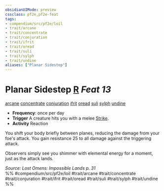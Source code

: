 ```yaml
---
obsidianUIMode: preview
cssclass: pf2e,pf2e-feat
tags:
- compendium/src/pf2e/loil
- trait/arcane
- trait/concentrate
- trait/conjuration
- trait/ifrit
- trait/oread
- trait/suli
- trait/sylph
- trait/undine
aliases: ["Planar Sidestep"]
---
```

# Planar Sidestep  [R](rules/core-rulebook/chapter-9-playing-the-game.md#Actions "Reaction") *Feat 13*  
[arcane](rules/traits/arcane.md "Arcane Tradition Trait")  [concentrate](rules/traits/concentrate.md "Concentrate Action & Ability Trait")  [conjuration](rules/traits/conjuration.md "Conjuration School Trait")  [ifrit](rules/traits/ifrit-b2.md "Ifrit Ancestry & Heritage Trait")  [oread](rules/traits/oread-b2.md "Oread Ancestry & Heritage Trait")  [suli](rules/traits/suli-b2.md "Suli Ancestry & Heritage Trait")  [sylph](rules/traits/sylph-b2.md "Sylph Ancestry & Heritage Trait")  [undine](rules/traits/undine-b2.md "Undine Ancestry & Heritage Trait")  

- **Frequency**: once per day
- **Trigger** A creature hits you with a melee [Strike](rules/actions/strike.md).
- **Activity** Reaction

You shift your body briefly between planes, reducing the damage from your foe's attack. You gain resistance 25 to all damage against the triggering attack.

Observers simply see you shimmer with elemental energy for a moment, just as the attack lands.

*Source: Lost Omens: Impossible Lands p. 31*  
%% #compendium/src/pf2e/loil #trait/arcane #trait/concentrate #trait/conjuration #trait/ifrit #trait/oread #trait/suli #trait/sylph #trait/undine %%
